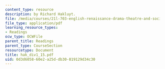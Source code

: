 ```yaml
---
content_type: resource
description: by Richard Hakluyt.
file: /media/courses/21l-703-english-renaissance-drama-theatre-and-society-in-the-age-of-shakespeare-fall-2003/0d3d605860e2a25ddb30819129d34c30_hak_div1_15.pdf
file_type: application/pdf
learning_resource_types:
- Readings
ocw_type: OCWFile
parent_title: Readings
parent_type: CourseSection
resourcetype: Document
title: hak_div1_15.pdf
uid: 0d3d6058-60e2-a25d-db30-819129d34c30
---
```

